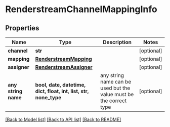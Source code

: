 # RenderstreamChannelMappingInfo


## Properties
Name | Type | Description | Notes
------------ | ------------- | ------------- | -------------
**channel** | **str** |  | [optional] 
**mapping** | [**RenderstreamMapping**](RenderstreamMapping.md) |  | [optional] 
**assigner** | [**RenderstreamAssigner**](RenderstreamAssigner.md) |  | [optional] 
**any string name** | **bool, date, datetime, dict, float, int, list, str, none_type** | any string name can be used but the value must be the correct type | [optional]

[[Back to Model list]](../README.md#documentation-for-models) [[Back to API list]](../README.md#documentation-for-api-endpoints) [[Back to README]](../README.md)


